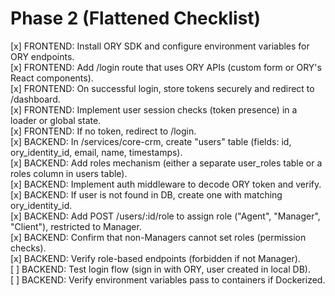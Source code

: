 # Phase 2 (Flattened Checklist)

[x] FRONTEND: Install ORY SDK and configure environment variables for ORY endpoints.  
[x] FRONTEND: Add /login route that uses ORY APIs (custom form or ORY's React components).  
[x] FRONTEND: On successful login, store tokens securely and redirect to /dashboard.  
[x] FRONTEND: Implement user session checks (token presence) in a loader or global state.  
[x] FRONTEND: If no token, redirect to /login.  
[x] BACKEND: In /services/core-crm, create "users" table (fields: id, ory_identity_id, email, name, timestamps).  
[x] BACKEND: Add roles mechanism (either a separate user_roles table or a roles column in users table).  
[x] BACKEND: Implement auth middleware to decode ORY token and verify.  
[x] BACKEND: If user is not found in DB, create one with matching ory_identity_id.  
[x] BACKEND: Add POST /users/:id/role to assign role ("Agent", "Manager", "Client"), restricted to Manager.  
[x] BACKEND: Confirm that non-Managers cannot set roles (permission checks).  
[x] BACKEND: Verify role-based endpoints (forbidden if not Manager).  
[ ] BACKEND: Test login flow (sign in with ORY, user created in local DB).  
[ ] BACKEND: Verify environment variables pass to containers if Dockerized.